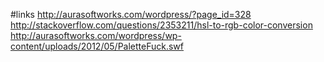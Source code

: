 #links
http://aurasoftworks.com/wordpress/?page_id=328
http://stackoverflow.com/questions/2353211/hsl-to-rgb-color-conversion
http://aurasoftworks.com/wordpress/wp-content/uploads/2012/05/PaletteFuck.swf